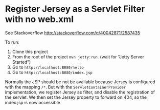 
Register Jersey as a Servlet Filter with no web.xml
===================================================

See Stackoverflow http://stackoverflow.com/q/40042871/2587435

To run:

1. Clone this project
2. From the root of the project `mvn jetty:run`. (wait for "Jetty Server Started")
3. Go to `http://localhost:8080/hello`
3. Go to `http://localhost:8080/index.jsp`

Normally the JSP should be not be available because Jersey is configured with
the mapping `/*`. But with the `ServletContainerProvider` implementation,
we register Jersey as filter, and disable the registration of the servlet.
We then set the Jersey property to forward on 404, so the index.jsp is now
accessible.